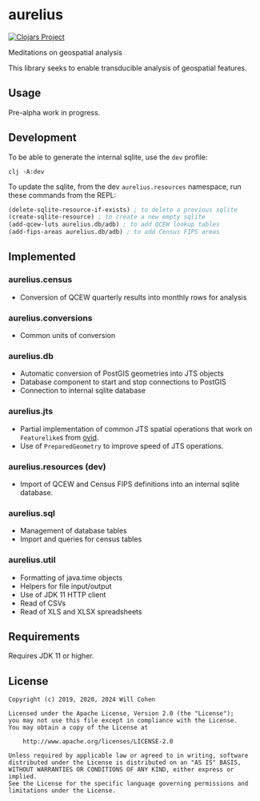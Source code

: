 # aurelius

[![Clojars Project](https://img.shields.io/clojars/v/aurelius.svg)](https://clojars.org/aurelius)

Meditations on geospatial analysis

This library seeks to enable transducible analysis of geospatial features.

## Usage

Pre-alpha work in progress.

## Development

To be able to generate the internal sqlite, use the `dev` profile:

``` shell
clj -A:dev
```


To update the sqlite, from the dev `aurelius.resources` namespace, run these commands from the REPL:

``` clojure
(delete-sqlite-resource-if-exists) ; to delete a previous sqlite
(create-sqlite-resource) ; to create a new empty sqlite
(add-qcew-luts aurelius.db/adb) ; to add QCEW lookup tables
(add-fips-areas aurelius.db/adb) ; to add Census FIPS areas
```

## Implemented

### aurelius.census

* Conversion of QCEW quarterly results into monthly rows for analysis

### aurelius.conversions

* Common units of conversion

### aurelius.db

* Automatic conversion of PostGIS geometries into JTS objects
* Database component to start and stop connections to PostGIS
* Connection to internal sqlite database

### aurelius.jts

* Partial implementation of common JTS spatial operations that work on
`Featurelike`s from [ovid](https://github.com/willcohen/ovid).
* Use of `PreparedGeometry` to improve speed of JTS operations.

### aurelius.resources (dev)

* Import of QCEW and Census FIPS definitions into an internal sqlite database.

### aurelius.sql

* Management of database tables
* Import and queries for census tables

### aurelius.util

* Formatting of java.time objects
* Helpers for file input/output
* Use of JDK 11 HTTP client
* Read of CSVs
* Read of XLS and XLSX spreadsheets

## Requirements

Requires JDK 11 or higher.

## License

```
Copyright (c) 2019, 2020, 2024 Will Cohen

Licensed under the Apache License, Version 2.0 (the "License");
you may not use this file except in compliance with the License.
You may obtain a copy of the License at

    http://www.apache.org/licenses/LICENSE-2.0

Unless required by applicable law or agreed to in writing, software
distributed under the License is distributed on an "AS IS" BASIS,
WITHOUT WARRANTIES OR CONDITIONS OF ANY KIND, either express or implied.
See the License for the specific language governing permissions and
limitations under the License.
```
